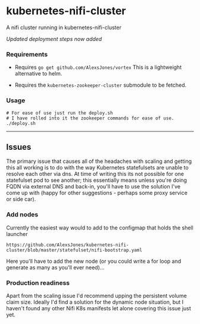 # kubernetes-nifi-cluster

A nifi cluster running in kubernetes-nifi-cluster

_Updated deployment steps now added_

### Requirements


- Requires `go get github.com/AlexsJones/vortex` This is a lightweight alternative to helm.

- Requires the `kubernetes-zookeeper-cluster` submodule to be fetched.

### Usage
```
# For ease of use just run the deploy.sh
# I have rolled into it the zookeeper commands for ease of use.
./deploy.sh
```

---

## Issues

The primary issue that causes all of the headaches with scaling and getting this all working is to do with the way Kubernetes statefulsets are unable to resolve each other via dns. At time of writing this its not possible for one statefulset pod to see another; this essentially means unless you're doing FQDN via external DNS and back-in, you'll have to use the solution I've come up with (happy for other suggestions - perhaps some proxy service or side car).

### Add nodes

Currently the easiest way would to add to the configmap that holds the shell launcher

`https://github.com/AlexsJones/kubernetes-nifi-cluster/blob/master/statefulset/nifi-bootstrap.yaml`

Here you'll have to add the new node (or you could write a for loop and generate as many as you'll ever need)...

### Production readiness

Apart from the scaling issue I'd recommend upping the persistent volume claim size.
Ideally I'd find a solution for the dynamic node situation, but I haven't found any other Nifi K8s manifests let alone covering this issue just yet.
